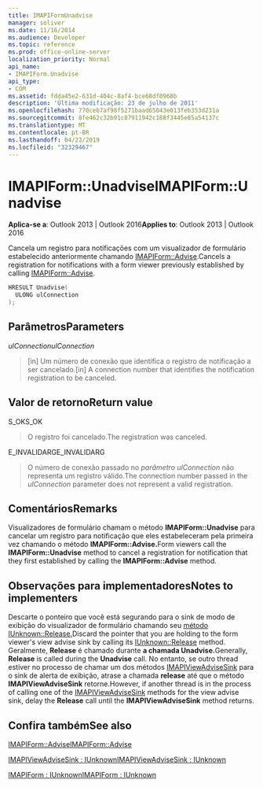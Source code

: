 ```yaml
---
title: IMAPIFormUnadvise
manager: soliver
ms.date: 11/16/2014
ms.audience: Developer
ms.topic: reference
ms.prod: office-online-server
localization_priority: Normal
api_name:
- IMAPIForm.Unadvise
api_type:
- COM
ms.assetid: fdda45e2-631d-404c-8af4-bce68df0968b
description: 'Última modificação: 23 de julho de 2011'
ms.openlocfilehash: 770ceb7af98f5271baad65043e013feb353d231a
ms.sourcegitcommit: 8fe462c32b91c87911942c188f3445e85a54137c
ms.translationtype: MT
ms.contentlocale: pt-BR
ms.lasthandoff: 04/23/2019
ms.locfileid: "32329467"
---
```

# <a name="imapiformunadvise"></a><span data-ttu-id="5afac-103">IMAPIForm::Unadvise</span><span class="sxs-lookup"><span data-stu-id="5afac-103">IMAPIForm::Unadvise</span></span>

  
  
<span data-ttu-id="5afac-104">**Aplica-se a**: Outlook 2013 | Outlook 2016</span><span class="sxs-lookup"><span data-stu-id="5afac-104">**Applies to**: Outlook 2013 | Outlook 2016</span></span> 
  
<span data-ttu-id="5afac-105">Cancela um registro para notificações com um visualizador de formulário estabelecido anteriormente chamando [IMAPIForm::Advise](imapiform-advise.md).</span><span class="sxs-lookup"><span data-stu-id="5afac-105">Cancels a registration for notifications with a form viewer previously established by calling [IMAPIForm::Advise](imapiform-advise.md).</span></span>
  
```cpp
HRESULT Unadvise(
  ULONG ulConnection
);
```

## <a name="parameters"></a><span data-ttu-id="5afac-106">Parâmetros</span><span class="sxs-lookup"><span data-stu-id="5afac-106">Parameters</span></span>

 <span data-ttu-id="5afac-107">_ulConnection_</span><span class="sxs-lookup"><span data-stu-id="5afac-107">_ulConnection_</span></span>
  
> <span data-ttu-id="5afac-108">[in] Um número de conexão que identifica o registro de notificação a ser cancelado.</span><span class="sxs-lookup"><span data-stu-id="5afac-108">[in] A connection number that identifies the notification registration to be canceled.</span></span>
    
## <a name="return-value"></a><span data-ttu-id="5afac-109">Valor de retorno</span><span class="sxs-lookup"><span data-stu-id="5afac-109">Return value</span></span>

<span data-ttu-id="5afac-110">S_OK</span><span class="sxs-lookup"><span data-stu-id="5afac-110">S_OK</span></span> 
  
> <span data-ttu-id="5afac-111">O registro foi cancelado.</span><span class="sxs-lookup"><span data-stu-id="5afac-111">The registration was canceled.</span></span>
    
<span data-ttu-id="5afac-112">E_INVALIDARG</span><span class="sxs-lookup"><span data-stu-id="5afac-112">E_INVALIDARG</span></span> 
  
> <span data-ttu-id="5afac-113">O número de conexão passado no  _parâmetro ulConnection_ não representa um registro válido.</span><span class="sxs-lookup"><span data-stu-id="5afac-113">The connection number passed in the  _ulConnection_ parameter does not represent a valid registration.</span></span> 
    
## <a name="remarks"></a><span data-ttu-id="5afac-114">Comentários</span><span class="sxs-lookup"><span data-stu-id="5afac-114">Remarks</span></span>

<span data-ttu-id="5afac-115">Visualizadores de formulário chamam o método **IMAPIForm::Unadvise** para cancelar um registro para notificação que eles estabeleceram pela primeira vez chamando o método **IMAPIForm::Advise.**</span><span class="sxs-lookup"><span data-stu-id="5afac-115">Form viewers call the **IMAPIForm::Unadvise** method to cancel a registration for notification that they first established by calling the **IMAPIForm::Advise** method.</span></span> 
  
## <a name="notes-to-implementers"></a><span data-ttu-id="5afac-116">Observações para implementadores</span><span class="sxs-lookup"><span data-stu-id="5afac-116">Notes to implementers</span></span>

<span data-ttu-id="5afac-117">Descarte o ponteiro que você está segurando para o sink de modo de exibição do visualizador de formulário chamando seu [método IUnknown::Release.](https://msdn.microsoft.com/library/ms682317%28v=VS.85%29.aspx)</span><span class="sxs-lookup"><span data-stu-id="5afac-117">Discard the pointer that you are holding to the form viewer's view advise sink by calling its [IUnknown::Release](https://msdn.microsoft.com/library/ms682317%28v=VS.85%29.aspx) method.</span></span> <span data-ttu-id="5afac-118">Geralmente, **Release** é chamado durante **a chamada Unadvise.**</span><span class="sxs-lookup"><span data-stu-id="5afac-118">Generally, **Release** is called during the **Unadvise** call.</span></span> <span data-ttu-id="5afac-119">No entanto, se outro thread estiver no processo de chamar um dos métodos [IMAPIViewAdviseSink](imapiviewadvisesinkiunknown.md) para o sink de alerta de exibição, atrase a chamada **release** até que o método **IMAPIViewAdviseSink** retorne.</span><span class="sxs-lookup"><span data-stu-id="5afac-119">However, if another thread is in the process of calling one of the [IMAPIViewAdviseSink](imapiviewadvisesinkiunknown.md) methods for the view advise sink, delay the **Release** call until the **IMAPIViewAdviseSink** method returns.</span></span> 
  
## <a name="see-also"></a><span data-ttu-id="5afac-120">Confira também</span><span class="sxs-lookup"><span data-stu-id="5afac-120">See also</span></span>



[<span data-ttu-id="5afac-121">IMAPIForm::Advise</span><span class="sxs-lookup"><span data-stu-id="5afac-121">IMAPIForm::Advise</span></span>](imapiform-advise.md)
  
[<span data-ttu-id="5afac-122">IMAPIViewAdviseSink : IUnknown</span><span class="sxs-lookup"><span data-stu-id="5afac-122">IMAPIViewAdviseSink : IUnknown</span></span>](imapiviewadvisesinkiunknown.md)
  
[<span data-ttu-id="5afac-123">IMAPIForm : IUnknown</span><span class="sxs-lookup"><span data-stu-id="5afac-123">IMAPIForm : IUnknown</span></span>](imapiformiunknown.md)

